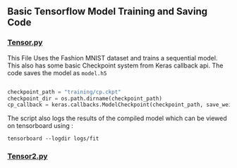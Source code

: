 ## Basic Tensorflow Model Training and Saving Code

### [Tensor.py](tensor.py) 
This File Uses the Fashion MNIST dataset and trains a sequential model. This also has some basic Checkpoint system from Keras callback api. The code saves the model as `model.h5`

```python

checkpoint_path = "training/cp.ckpt"
checkpoint_dir = os.path.dirname(checkpoint_path)
cp_callback = keras.callbacks.ModelCheckpoint(checkpoint_path, save_weights_only=True, verbose=1)

```
The script also logs the results of the compiled model which can be viewed on tensorboard using :
```
tensorboard --logdir logs/fit 
```

### [Tensor2.py](tensor2.py)